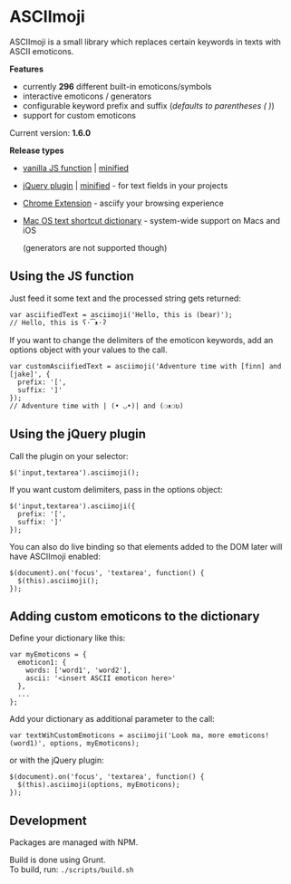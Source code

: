 # ASCIImoji

ASCIImoji is a small library which replaces certain keywords in texts with ASCII emoticons.

**Features**

- currently **296** different built-in emoticons/symbols
- interactive emoticons / generators
- configurable keyword prefix and suffix (_defaults to parentheses ( )_)
- support for custom emoticons

Current version: **1.6.0**

**Release types**

- [vanilla JS function](https://github.com/hpcodecraft/ASCIImoji/releases/download/1.6.0/asciimoji.js) | [minified](https://github.com/hpcodecraft/ASCIImoji/releases/download/1.6.0/asciimoji.min.js)
- [jQuery plugin](https://github.com/hpcodecraft/ASCIImoji/releases/download/1.6.0/asciimoji.jquery.js) | [minified](https://github.com/hpcodecraft/ASCIImoji/releases/download/1.6.0/asciimoji.jquery.min.js) - for text fields in your projects
- [Chrome Extension](https://chrome.google.com/webstore/detail/asciimoji/pglkjdoamcojlfjbdeenodmpkjkgplik) - asciify your browsing experience
- [Mac OS text shortcut dictionary](https://github.com/hpcodecraft/ASCIImoji/releases/download/1.6.0/asciimoji.plist) - system-wide support on Macs and iOS

  (generators are not supported though)

## Using the JS function

Just feed it some text and the processed string gets returned:

    var asciifiedText = asciimoji('Hello, this is (bear)');
    // Hello, this is ʕ·͡ᴥ·ʔ

If you want to change the delimiters of the emoticon keywords, add an options object with your values to the call.

    var customAsciifiedText = asciimoji('Adventure time with [finn] and [jake]', {
      prefix: '[',
      suffix: ']'
    });
    // Adventure time with | (• ◡•)| and (❍ᴥ❍ʋ)

## Using the jQuery plugin

Call the plugin on your selector:

    $('input,textarea').asciimoji();

If you want custom delimiters, pass in the options object:

    $('input,textarea').asciimoji({
      prefix: '[',
      suffix: ']'
    });

You can also do live binding so that elements added to the DOM later will have ASCIImoji enabled:

    $(document).on('focus', 'textarea', function() {
      $(this).asciimoji();
    });

## Adding custom emoticons to the dictionary

Define your dictionary like this:

    var myEmoticons = {
      emoticon1: {
        words: ['word1', 'word2'],
        ascii: '<insert ASCII emoticon here>'
      },
      ...
    };

Add your dictionary as additional parameter to the call:

    var textWihCustomEmoticons = asciimoji('Look ma, more emoticons! (word1)', options, myEmoticons);

or with the jQuery plugin:

    $(document).on('focus', 'textarea', function() {
      $(this).asciimoji(options, myEmoticons);
    });

## Development

Packages are managed with NPM.

Build is done using Grunt.  
To build, run: `./scripts/build.sh`
